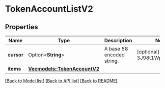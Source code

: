 # TokenAccountListV2

## Properties

Name | Type | Description | Notes
------------ | ------------- | ------------- | -------------
**cursor** | Option<**String**> | A base 58 encoded string. | [optional][default to 3J98t1WpEZ73CNm]
**items** | [**Vec<models::TokenAccountV2>**](TokenAccountV2.md) |  | 

[[Back to Model list]](../README.md#documentation-for-models) [[Back to API list]](../README.md#documentation-for-api-endpoints) [[Back to README]](../README.md)


